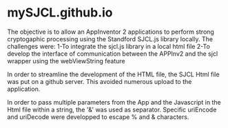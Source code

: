 # mySJCL.github.io

The objective is to allow an AppInventor 2 applications to perform strong cryptogaphic processing using the Standford SJCL.js library locally.
The challenges were:
  1-To integrate the sjcl.js library in a local html file
  2-To develop the interface of communication between the APPInv2 and the sjcl wrapper using the webViewString feature

In order to streamline the development of the HTML file, the SJCL Html file was put on a github server. This avoided numerous upload to the application.

In order to pass multiple parameters from the App and the Javascript in the Html file within a string, the '&' was used as separator.
Specific uriEncode and uriDecode were developped to escape % and & characters.
